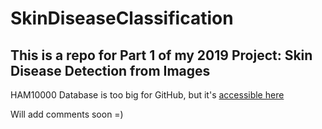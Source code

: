 # SkinDiseaseClassification
## This is a repo for Part 1 of my 2019 Project: Skin Disease Detection from Images

HAM10000 Database is too big for GitHub, but it's [accessible here](https://dataverse.harvard.edu/dataset.xhtml?persistentId=doi:10.7910/DVN/DBW86T)

Will add comments soon =)
